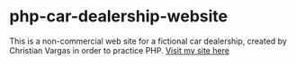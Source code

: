 # php-car-dealership-website
This is a non-commercial web site for a fictional car dealership, created by Christian Vargas in order to practice PHP. 
[Visit my site here](#http://cvargascoc2.infinityfreeapp.com/?whichpage=home)
